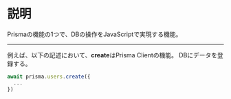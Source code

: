 # 説明
Prismaの機能の1つで、DBの操作をJavaScriptで実現する機能。
***
例えば、以下の記述において、**create**はPrisma Clientの機能。
DBにデータを登録する。
```javascript
await prisma.users.create({
  ...
})
```
